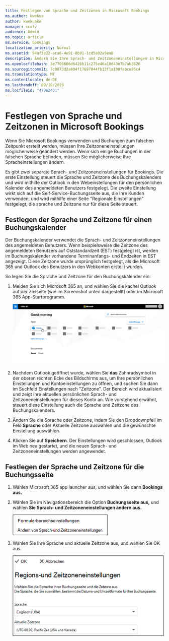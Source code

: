 ```yaml
---
title: Festlegen von Sprache und Zeitzonen in Microsoft Bookings
ms.author: kwekua
author: kwekuako
manager: scotv
audience: Admin
ms.topic: article
ms.service: bookings
localization_priority: Normal
ms.assetid: 94af3e22-aca6-4e91-8b91-1cd5a02a9ea8
description: Ändern Sie Ihre Sprach- und Zeitzoneneinstellungen in Microsoft Bookings. Wenn Buchungen zum falschen Zeitpunkt erstellt werden, wird Bookings möglicherweise für die falsche Zeitzone festgelegt.
ms.openlocfilehash: 3e7709666d6426b11c275e46a18d43e7b7ab3526
ms.sourcegitcommit: 7c0873d2a804f17697844fb13f1a100fabce86c4
ms.translationtype: MT
ms.contentlocale: de-DE
ms.lasthandoff: 09/18/2020
ms.locfileid: "47962431"
---
```

# <a name="set-language-and-time-zones-in-microsoft-bookings"></a>Festlegen von Sprache und Zeitzonen in Microsoft Bookings

Wenn Sie Microsoft Bookings verwenden und Buchungen zum falschen Zeitpunkt erstellt werden, müssen Ihre Zeitzoneneinstellungen möglicherweise geändert werden. Wenn sich einige Buchungen in der falschen Sprache befinden, müssen Sie möglicherweise Ihre Spracheinstellungen ändern.

Es gibt zwei separate Sprach- und Zeitzoneneinstellungen für Bookings. Die erste Einstellung steuert die Sprache und Zeitzone des Buchungskalenders und wird mithilfe der Outlook in den Webeinstellungen für den persönlichen Kalender des angemeldeten Benutzers festgelegt. Die zweite Einstellung wirkt sich auf die Self-Service-Buchungsseite aus, die Ihre Kunden verwenden, und wird mithilfe einer Seite "Regionale Einstellungen" festgelegt, die sprache und Zeitzone nur für diese Seite steuert.

## <a name="setting-language-and-time-zone-for-a-booking-calendar"></a>Festlegen der Sprache und Zeitzone für einen Buchungskalender

Der Buchungskalender verwendet die Sprach- und Zeitzoneneinstellungen des angemeldeten Benutzers. Wenn beispielsweise die Zeitzone des angemeldeten Benutzers auf Oststandardzeit (EST) festgelegt ist, werden im Buchungskalender vorhandene Terminanfangs- und Endzeiten in EST angezeigt. Diese Zeitzone wurde ursprünglich festgelegt, als die Microsoft 365 und Outlook des Benutzers in den Webkonten erstellt wurden.

So legen Sie die Sprache und Zeitzone für den Buchungskalender ein:

1. Melden Sie sich Microsoft 365 an, und wählen Sie die kachel Outlook auf der Zielseite (wie im Screenshot unten dargestellt) oder im Microsoft 365 App-Startprogramm.

   ![Abbildung der Outlook Kachel auf Microsoft 365 Zielseite](../media/bookings-outlook-tile.png)

1. Nachdem Outlook geöffnet wurde, wählen Sie **das** Zahnradsymbol in der oberen rechten Ecke des Bildschirms aus, um Ihre  persönlichen Einstellungen und Kontoeinstellungen zu öffnen, und suchen Sie dann im Suchfeld Einstellungen nach "Zeitzone". Der Bereich wird aktualisiert und zeigt Ihre aktuellen persönlichen Sprach- und Zeitzoneneinstellungen für dieses Konto an. Wie vorstehend erwähnt, steuert diese Einstellung auch die Sprache und Zeitzone des Buchungskalenders.

1. Ändern Sie die Sprache oder Zeitzone, indem Sie den Dropdownpfeil im Feld **Sprache** oder Aktuelle Zeitzone auswählen und die gewünschte Einstellung auswählen.

1. Klicken Sie auf **Speichern**. Der Einstellungen wird geschlossen, Outlook im Web neu gestartet, und die neuen Sprach- und Zeitzoneneinstellungen werden angewendet.

## <a name="setting-the-language-and-time-zone-for-the-booking-page"></a>Festlegen der Sprache und Zeitzone für die Buchungsseite

1. Wählen Microsoft 365 app launcher aus, und wählen Sie dann **Bookings aus.**

1. Wählen Sie im Navigationsbereich die Option **Buchungsseite aus,** und wählen **Sie Sprach- und Zeitzoneneinstellungen ändern aus.**

   ![Screenshot: Link sprach- und zeitzoneneinstellungen ändern](../media/bookings-region-language-timezone-settings.png)

1. Wählen Sie Ihre Sprache und aktuelle Zeitzone aus, und wählen Sie OK aus.

   ![Screenshot: Sprach- und Zeitzoneneinstellungen](../media/bookings-region-timezone-settings.png)
